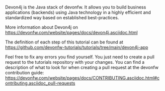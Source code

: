 Devon4j is the Java stack of devonfw. It allows you to build business applications (backends) using Java technology in a highly efficient and standardized way based on established best-practices.

More information about Devon4j on https://devonfw.com/website/pages/docs/devon4j.asciidoc.html





The definition of each step of this tutorial can be found at https://github.com/devonfw-tutorials/tutorials/tree/main/devon4j-app

Feel free to fix any errors you find yourself. You just need to create a pull request to the tutorials repository with your changes.
You can find a description of what to look for when creating a pull request at the devonfw contribution guide: https://devonfw.com/website/pages/docs/CONTRIBUTING.asciidoc.html#contributing.asciidoc_pull-requests
